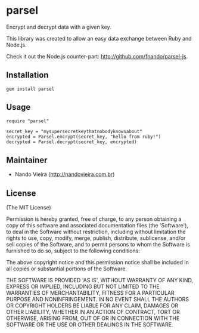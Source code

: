 # parsel

Encrypt and decrypt data with a given key.

This library was created to allow an easy data
exchange between Ruby and Node.js.

Check it out the Node.js counter-part: <http://github.com/fnando/parsel-js>.

## Installation

    gem install parsel

## Usage

    require "parsel"

    secret_key = "mysupersecretkeythatnobodyknowsabout"
    encrypted = Parsel.encrypt(secret_key, "hello from ruby!")
    decrypted = Parsel.decrypt(secret_key, encrypted)

## Maintainer

- Nando Vieira (<http://nandovieira.com.br>)

## License

(The MIT License)

Permission is hereby granted, free of charge, to any person obtaining
a copy of this software and associated documentation files (the
'Software'), to deal in the Software without restriction, including
without limitation the rights to use, copy, modify, merge, publish,
distribute, sublicense, and/or sell copies of the Software, and to
permit persons to whom the Software is furnished to do so, subject to
the following conditions:

The above copyright notice and this permission notice shall be
included in all copies or substantial portions of the Software.

THE SOFTWARE IS PROVIDED 'AS IS', WITHOUT WARRANTY OF ANY KIND,
EXPRESS OR IMPLIED, INCLUDING BUT NOT LIMITED TO THE WARRANTIES OF
MERCHANTABILITY, FITNESS FOR A PARTICULAR PURPOSE AND NONINFRINGEMENT.
IN NO EVENT SHALL THE AUTHORS OR COPYRIGHT HOLDERS BE LIABLE FOR ANY
CLAIM, DAMAGES OR OTHER LIABILITY, WHETHER IN AN ACTION OF CONTRACT,
TORT OR OTHERWISE, ARISING FROM, OUT OF OR IN CONNECTION WITH THE
SOFTWARE OR THE USE OR OTHER DEALINGS IN THE SOFTWARE.
